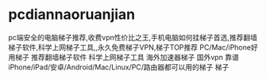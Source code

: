 # pcdiannaoruanjian
pc端安全的电脑梯子推荐,收费vpn性价比之王,手机电脑如何挂梯子首选,推荐翻墙梯子软件,科学上网梯子工具,,永久免费梯子VPN,梯子TOP推荐 PC/Mac/iPhone好用梯子 推荐翻墙梯子软件 科学上网梯子工具 海外加速器梯子 国外vpn 靠谱iPhone/iPad/安卓/Android/Mac/Linux/PC/路由器都可以用的梯子 梯子
